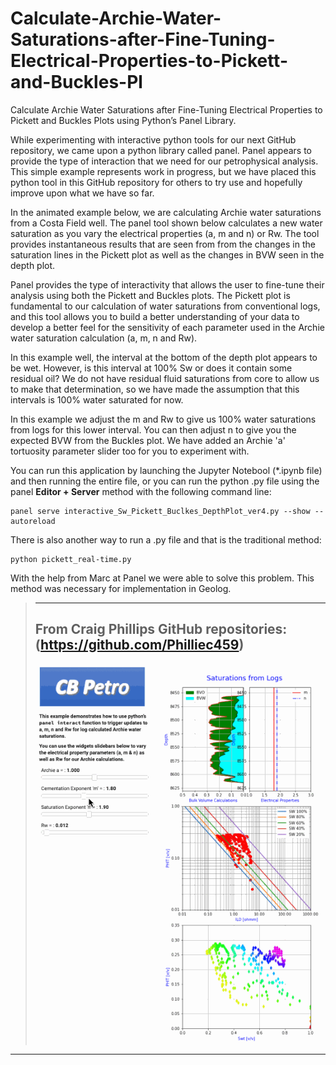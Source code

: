 # Calculate-Archie-Water-Saturations-after-Fine-Tuning-Electrical-Properties-to-Pickett-and-Buckles-Pl
Calculate Archie Water Saturations after Fine-Tuning Electrical Properties to Pickett and Buckles Plots using Python’s Panel Library.

While experimenting with interactive python tools for our next GitHub repository, we came upon a python library called panel. Panel appears to provide the type of interaction that we need for our petrophysical analysis. This simple example represents work in progress, but we have placed this python tool in this GitHub repository for others to try use and hopefully improve upon what we have so far.

In the animated example below, we are calculating Archie water saturations from a Costa Field well. The panel tool shown below calculates a new water saturation as you vary the electrical properties (a, m and n) or Rw. The tool provides instantaneous results that are seen from from the changes in the saturation lines in the Pickett plot as well as the changes in BVW seen in the depth plot.

Panel provides the type of interactivity that allows the user to fine-tune their analysis using both the Pickett and Buckles plots. The Pickett plot is fundamental to our calculation of water saturations from conventional logs, and this tool allows you to build a better understanding of your data to develop a better feel for the sensitivity of each parameter used in the Archie water saturation calculation (a, m, n and Rw). 

In this example well, the interval at the bottom of the depth plot appears to be wet. However, is this interval at 100% Sw or does it contain some residual oil? We do not have residual fluid saturations from core to allow us to make that determination, so we have made the assumption that this intervals is 100% water saturated for now. 

In this example we adjust the m and Rw to give us 100% water saturations from logs for this lower interval. You can then adjust n to give you the expected BVW from the Buckles plot. We have added an Archie 'a' tortuosity parameter slider too for you to experiment with.

You can run this application by launching the Jupyter Notebool (*.ipynb file) and then running the entire file, or you can run the python .py file using the panel **Editor + Server** method with the following command line:

    panel serve interactive_Sw_Pickett_Buclkes_DepthPlot_ver4.py --show --autoreload

There is also another way to run a .py file and that is the traditional method:

    python pickett_real-time.py

With the help from Marc at Panel we were able to solve this problem. This method was necessary for implementation in Geolog. 
    
>---
>From Craig Phillips GitHub repositories: (https://github.com/Philliec459)
>---
>
>![Panel_log](pickett_log_sats3.gif)
>
---
